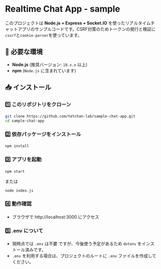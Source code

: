 # Realtime Chat App - sample
このプロジェクトは **Node.js + Express + Socket.IO** を使ったリアルタイムチャットアプリのサンプルコードです。CSRF対策のためトークンの発行と検証に`csurf`と`cookie-parser`を使っています。

## 📌 必要な環境
- **Node.js** (推奨バージョン: `18.x.x` 以上)
- **npm** (`Node.js` に含まれています)

## 📥 インストール
### 1️⃣ このリポジトリをクローン
```sh
git clone https://github.com/tetchan-lab/sample-chat-app.git
cd sample-chat-app
```
### 2️⃣ 依存パッケージをインストール
```sh
npm install
```
### 3️⃣ アプリを起動
```sh
npm start
```
または  
```sh
node index.js
```
### 4️⃣ 動作確認
- ブラウザで http://localhost:3000 にアクセス
### 5️⃣ .env について
- 現時点では `.env` は不要 ですが、今後使う予定があるため `dotenv` をインストール済みです。
- `.env` を利用する場合は、プロジェクトのルートに `.env` ファイルを作成してください。